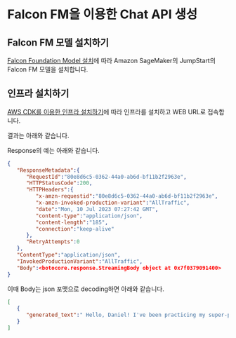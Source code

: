 # Falcon FM을 이용한 Chat API 생성

## Falcon FM 모델 설치하기

[Falcon Foundation Model 설치](./deploy-falcon-fm.md)에 따라 Amazon SageMaker의 JumpStart의 Falcon FM 모델을 설치합니다.

## 인프라 설치하기

[AWS CDK를 이용한 인프라 설치하기](./cdk-chatbot-falcon/README.md)에 따라 인프라를 설치하고 WEB URL로 접속합니다.



결과는 아래와 같습니다.

Response의 예는 아래와 같습니다.

```json
{
   "ResponseMetadata":{
      "RequestId":"80e8d6c5-0362-44a0-ab6d-bf11b2f2963e",
      "HTTPStatusCode":200,
      "HTTPHeaders":{
         "x-amzn-requestid":"80e8d6c5-0362-44a0-ab6d-bf11b2f2963e",
         "x-amzn-invoked-production-variant":"AllTraffic",
         "date":"Mon, 10 Jul 2023 07:27:42 GMT",
         "content-type":"application/json",
         "content-length":"185",
         "connection":"keep-alive"
      },
      "RetryAttempts":0
   },
   "ContentType":"application/json",
   "InvokedProductionVariant":"AllTraffic",
   "Body":<botocore.response.StreamingBody object at 0x7f0379091400>
}
```

이때 Body는 json 포맷으로 decoding하면 아래와 같습니다.

```json
[
   {
      "generated_text":" Hello, Daniel! I've been practicing my super-power, which is to be a super-duper-super-hero of super-duper-super-duperness, that can do super-duper-heroey things"
   }
]
```
